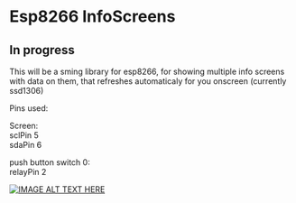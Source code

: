 # Esp8266 InfoScreens

## In progress
This will be a sming library for esp8266, for showing multiple info screens with data on them, that refreshes automaticaly for you onscreen (currently ssd1306)

Pins used:

Screen: </br>
sclPin 5</br>
sdaPin 6

push button switch 0:</br>
relayPin 2

[![IMAGE ALT TEXT HERE](http://img.youtube.com/vi/rMo8-ImagDo/0.jpg)](https://www.youtube.com/watch?v=rMo8-ImagDo)
